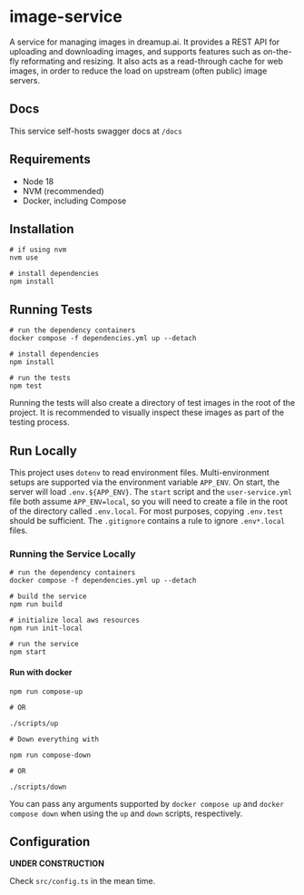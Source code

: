 # image-service
A service for managing images in dreamup.ai. It provides a REST API for uploading and downloading images, and supports features such as on-the-fly reformating and resizing. It also acts as a read-through cache for web images, in order to reduce the load on upstream (often public) image servers.

## Docs

This service self-hosts swagger docs at `/docs`

## Requirements
- Node 18
- NVM (recommended)
- Docker, including Compose

## Installation

```shell
# if using nvm
nvm use

# install dependencies
npm install
```

## Running Tests

```shell
# run the dependency containers
docker compose -f dependencies.yml up --detach

# install dependencies
npm install

# run the tests
npm test
```

Running the tests will also create a directory of test images in the root of the project. It is recommended to visually inspect these images as part of the testing process.

## Run Locally

This project uses `dotenv` to read environment files. Multi-environment setups are supported via the environment variable `APP_ENV`. On start, the server will load `.env.${APP_ENV}`. The `start` script and the `user-service.yml` file both assume `APP_ENV=local`, so you will need to create a file in the root of the directory called `.env.local`. For most purposes, copying `.env.test` should be sufficient. The `.gitignore` contains a rule to ignore `.env*.local` files.

### Running the Service Locally

```shell
# run the dependency containers
docker compose -f dependencies.yml up --detach

# build the service
npm run build

# initialize local aws resources
npm run init-local

# run the service
npm start
```

#### Run with docker

```shell
npm run compose-up

# OR

./scripts/up

# Down everything with

npm run compose-down

# OR

./scripts/down
```

You can pass any arguments supported by `docker compose up` and `docker compose down` when using the `up` and `down` scripts, respectively.

## Configuration

**UNDER CONSTRUCTION**

Check `src/config.ts` in the mean time.